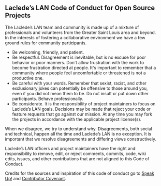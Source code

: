 ## Laclede’s LAN Code of Conduct for Open Source Projects

The Laclede’s LAN team and community is made up of a mixture of professionals and volunteers from the Greater Saint Louis area and beyond. In the interests of fostering a collaborative environment we have a few ground rules for community participants.

* Be welcoming, friendly, and patient.
* Be respectful. Disagreement is inevitable, but is no excuse for poor behavior or poor manners. Don't allow frustration with the work to become frustration directed at people. It's important to remember that a community where people feel uncomfortable or threatened is not a productive one.
* Be careful with your words. Remember that sexist, racist, and other exclusionary jokes can potentially be offensive to those around you, even if you did not mean them to be. Do not insult or put down other participants. Behave professionally.
* Be considerate. It is the responsibility of project maintainers to focus on Laclede’s LAN goals. Decisions may be made that reject your code or feature requests that go against our mission. At any time you may fork the projects in accordance with the applicable project license(s).

When we disagree, we try to understand why. Disagreements, both social and technical, happen all the time and Laclede’s LAN is no exception. It is important that we resolve disagreements and differing views constructively.

Laclede’s LAN officers and project maintainers have the right and responsibility to remove, edit, or reject comments, commits, code, wiki edits, issues, and other contributions that are not aligned to this Code of Conduct.

Credits for the sources and inspiration of this code of conduct go to [Speak Up!](https://web.archive.org/web/20141109123859/http://speakup.io/coc.html) and [Contributor Covenant](https://archive.fo/ocyAN).